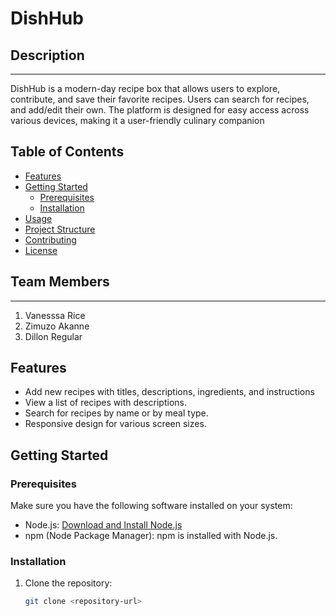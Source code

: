 # DishHub

## Description

---

DishHub is a modern-day recipe box that allows users to explore, contribute, and save their favorite recipes. Users can search for recipes, and add/edit their own. The platform is designed for easy access across various devices, making it a user-friendly culinary companion

## Table of Contents

- [Features](#features)
- [Getting Started](#getting-started)
  - [Prerequisites](#prerequisites)
  - [Installation](#installation)
- [Usage](#usage)
- [Project Structure](#project-structure)
- [Contributing](#contributing)
- [License](#license)

## Team Members

---

1. Vanesssa Rice
2. Zimuzo Akanne
3. Dillon Regular

## Features

- Add new recipes with titles, descriptions, ingredients, and instructions
- View a list of recipes with descriptions.
- Search for recipes by name or by meal type.
- Responsive design for various screen sizes.

## Getting Started

### Prerequisites

Make sure you have the following software installed on your system:

- Node.js: [Download and Install Node.js](https://nodejs.org/)
- npm (Node Package Manager): npm is installed with Node.js.

### Installation

1. Clone the repository:

   ```bash
   git clone <repository-url>
   ```
